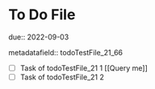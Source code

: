 # To Do File

due:: 2022-09-03

metadatafield:: todoTestFile_21\_66

- [ ] Task of todoTestFile_21 1 [[Query me]]
- [ ] Task of todoTestFile_21 2
